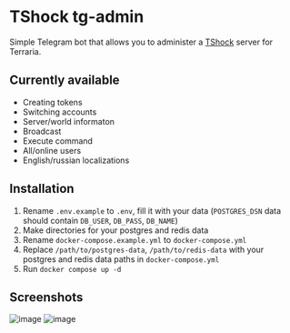 # TShock tg-admin
Simple Telegram bot that allows you to administer a [TShock](https://github.com/Pryaxis/TShock) server for Terraria.

## Currently available
- Creating tokens
- Switching accounts
- Server/world informaton
- Broadcast
- Execute command
- All/online users
- English/russian localizations

## Installation
1. Rename `.env.example` to `.env`, fill it with your data (`POSTGRES_DSN` data should contain `DB_USER`, `DB_PASS`, `DB_NAME`)
2. Make directories for your postgres and redis data
3. Rename `docker-compose.example.yml` to `docker-compose.yml`
4. Replace `/path/to/postgres-data`, `/path/to/redis-data` with your postgres and redis data paths in `docker-compose.yml`
5. Run `docker compose up -d`

## Screenshots
![image](https://github.com/montaq/tshock-tg-admin/assets/53003167/88cca71d-18ec-4ac1-b5fc-b4a9e4f6ddda)
![image](https://github.com/montaq/tshock-tg-admin/assets/53003167/301cfc75-6ded-4b7d-b01d-273ba6bf9d73)

